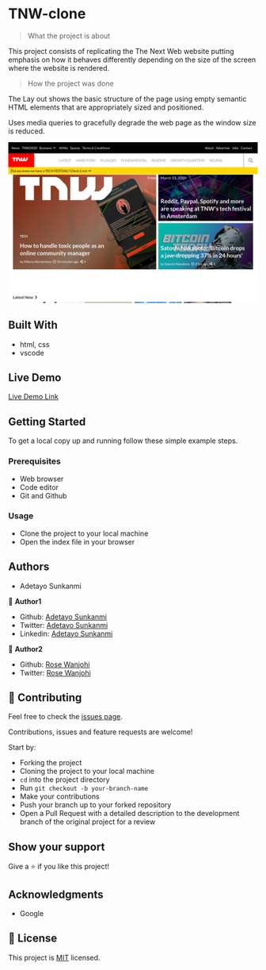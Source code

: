 # TNW-clone
> What the project is about

This project consists of replicating the The Next Web website putting emphasis on how it behaves differently depending on the size of the screen where the website is rendered.

> How the project was done

The Lay out shows the basic structure of the page using empty semantic HTML elements that are appropriately sized and positioned.

Uses media queries to gracefully degrade the web page as the window size is reduced.

![screenshot](images/TNW-Clone.png)

## Built With

- html, css
- vscode

## Live Demo

[Live Demo Link](https://raw.githack.com/jstloyal/TNW-clone/home-page/index.html)


## Getting Started

To get a local copy up and running follow these simple example steps.

### Prerequisites
- Web browser
- Code editor
- Git and Github

### Usage
- Clone the project to your local machine 
- Open the index file in your browser

## Authors

- Adetayo Sunkanmi

👤 **Author1**

- Github: [Adetayo Sunkanmi](https://github.com/jstloyal)
- Twitter: [Adetayo Sunkanmi](https://twitter.com/jstloyalty)
- Linkedin: [Adetayo Sunkanmi](https://www.linkedin.com/in/jstloyalty/)


👤 **Author2**

- Github: [Rose Wanjohi](https://github.com/blackpintz)
- Twitter: [Rose Wanjohi](https://twitter.com/blackpintz)



## 🤝 Contributing

Feel free to check the [issues page](https://github.com/jstloyal/TNW-clone/issues).

Contributions, issues and feature requests are welcome!

Start by:
* Forking the project
* Cloning the project to your local machine
* `cd` into the project directory
* Run `git checkout -b your-branch-name`
* Make your contributions
* Push your branch up to your forked repository
* Open a Pull Request with a detailed description to the development branch of the original project for a review

## Show your support

Give a ⭐️ if you like this project!

## Acknowledgments

- Google

## 📝 License

This project is [MIT](lic.url) licensed.